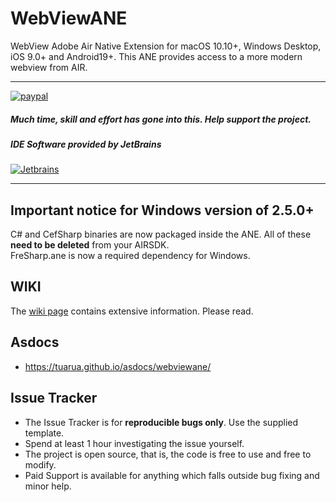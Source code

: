 # WebViewANE 

WebView Adobe Air Native Extension for macOS 10.10+, Windows Desktop, iOS 9.0+ and Android19+.
This ANE provides access to a more modern webview from AIR.

-------------

[![paypal](https://www.paypalobjects.com/en_US/i/btn/btn_donateCC_LG.gif)](https://www.paypal.com/cgi-bin/webscr?cmd=_s-xclick&hosted_button_id=FTUQPB2L9NMAU&source=url)

##### Much time, skill and effort has gone into this. Help support the project.     

##### IDE Software provided by JetBrains
[![Jetbrains](https://raw.githubusercontent.com/tuarua/WebViewANE/master/screenshots/jetbrains.png)](https://www.jetbrains.com)

-------------

## Important notice for Windows version of 2.5.0+
C# and CefSharp binaries are now packaged inside the ANE. All of these **need to be deleted** from your AIRSDK.     
FreSharp.ane is now a required dependency for Windows. 

## WIKI

The [wiki page](https://github.com/tuarua/WebViewANE/wiki) contains extensive information. Please read.

## Asdocs

- https://tuarua.github.io/asdocs/webviewane/

## Issue Tracker

- The Issue Tracker is for **reproducible bugs only**. Use the supplied template.
- Spend at least 1 hour investigating the issue yourself.
- The project is open source, that is, the code is free to use and free to modify. 
- Paid Support is available for anything which falls outside bug fixing and minor help.
